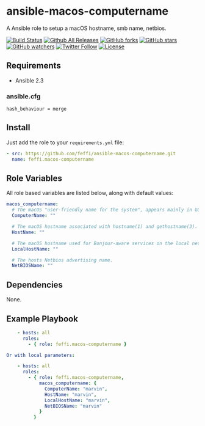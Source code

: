 # ansible-macos-computername
A Ansible role to setup a macOS hostname, smb name, netbios.

[![Build Status](https://img.shields.io/travis/feffi/ansible-macos-computername.svg)](https://travis-ci.org/feffi/ansible-macos-computername) [![Github All Releases](https://img.shields.io/github/downloads/feffi/ansible-macos-computername/total.svg)](https://github.com/feffi/ansible-macos-computername) [![GitHub forks](https://img.shields.io/github/forks/feffi/ansible-macos-computername.svg?style=social&label=Fork)](https://github.com/feffi/ansible-macos-computername) [![GitHub stars](https://img.shields.io/github/stars/feffi/ansible-macos-computername.svg?style=social&label=Star)](https://github.com/feffi/ansible-macos-computername) [![GitHub watchers](https://img.shields.io/github/watchers/feffi/ansible-macos-computername.svg?style=social&label=Watch)](https://github.com/feffi/ansible-macos-computername) [![Twitter Follow](https://img.shields.io/twitter/follow/feffi1.svg?style=social&label=Follow)](https://twitter.com/feffi1) [![License](http://img.shields.io/:license-mit-blue.svg)](https://github.com/feffi/ansible-macos-computername/blob/master/LICENSE)

## Requirements
- Ansible 2.3

### ansible.cfg
```
hash_behaviour = merge
```

## Install
Just add the role to your ``requirements.yml`` file:
```yaml
- src: https://github.com/feffi/ansible-macos-computername.git
  name: feffi.macos-computername
```

## Role Variables
All role based variables are listed below, along with default values:

```yaml
macos_computername:
  # The macOS "user-friendly name for the system", appears mainly in GUI.
  ComputerName: ""

  # The macOS hostname associated with hostname(1) and gethostname(3).
  HostName: ""

  # The macOS hostname used for Bonjour-aware services on the local network.
  LocalHostName: ""

  # The hosts Netbios advertising name.
  NetBIOSName: ""
```

## Dependencies
None.

## Example Playbook

```yaml
    - hosts: all
      roles:
        - { role: feffi.macos-computername }

Or with local parameters:

    - hosts: all
      roles:
        - { role: feffi.macos-computername,
            macos_computername: {
              ComputerName: "marvin",
              HostName: "marvin",
              LocalHostName: "marvin",
              NetBIOSName: "marvin"
            }
          }
```
